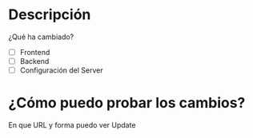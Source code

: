 # Descripción
¿Qué ha cambiado?

- [ ] Frontend
- [ ] Backend
- [ ] Configuración del Server

# ¿Cómo puedo probar los cambios?
En que URL y forma puedo ver Update
